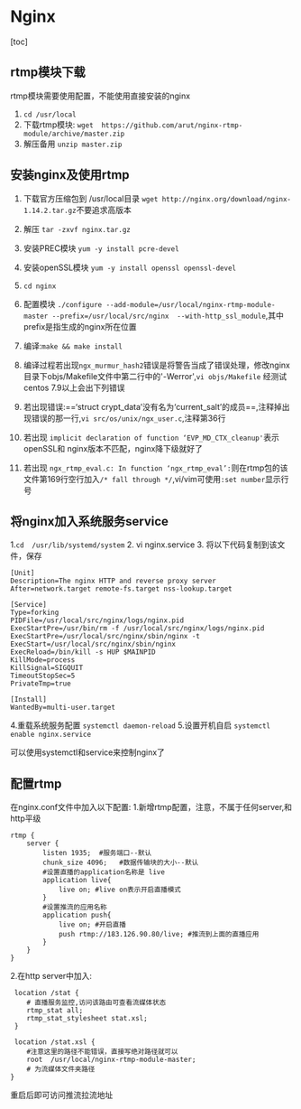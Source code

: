 # Nginx

[toc]

## rtmp模块下载

rtmp模块需要使用配置，不能使用直接安装的nginx

1. `cd /usr/local`
2. 下载rtmp模块: `wget  https://github.com/arut/nginx-rtmp-module/archive/master.zip`
3. 解压备用 `unzip master.zip`

## 安装nginx及使用rtmp

1. 下载官方压缩包到 /usr/local目录 `wget http://nginx.org/download/nginx-1.14.2.tar.gz`不要追求高版本
2. 解压 `tar -zxvf nginx.tar.gz`
3. 安装PREC模块 `yum -y install pcre-devel`
4. 安装openSSL模块  `yum -y install openssl openssl-devel`
5. `cd nginx`
6. 配置模块 `./configure --add-module=/usr/local/nginx-rtmp-module-master --prefix=/usr/local/src/nginx  --with-http_ssl_module`,其中prefix是指生成的nginx所在位置
7. 编译:`make && make install`
8. 编译过程若出现`ngx_murmur_hash2`错误是将警告当成了错误处理，修改nginx目录下objs/Makefile文件中第二行中的'-Werror',`vi objs/Makefile`
经测试centos 7.9以上会出下列错误
9. 若出现错误:==‘struct crypt_data’没有名为‘current_salt’的成员==,注释掉出现错误的那一行,`vi src/os/unix/ngx_user.c`,注释第36行
10. 若出现 `implicit declaration of function ‘EVP_MD_CTX_cleanup'`表示openSSL和 nginx版本不匹配，nginx降下级就好了

11. 若出现 `ngx_rtmp_eval.c: In function ‘ngx_rtmp_eval’:`则在rtmp包的该文件第169行空行加入`/* fall through */`,vi/vim可使用`:set number`显示行号

## 将nginx加入系统服务service

1.`cd  /usr/lib/systemd/system`
2. vi nginx.service
3. 将以下代码复制到该文件，保存

    [Unit]
    Description=The nginx HTTP and reverse proxy server
    After=network.target remote-fs.target nss-lookup.target

    [Service]
    Type=forking
    PIDFile=/usr/local/src/nginx/logs/nginx.pid
    ExecStartPre=/usr/bin/rm -f /usr/local/src/nginx/logs/nginx.pid
    ExecStartPre=/usr/local/src/nginx/sbin/nginx -t
    ExecStart=/usr/local/src/nginx/sbin/nginx
    ExecReload=/bin/kill -s HUP $MAINPID
    KillMode=process
    KillSignal=SIGQUIT
    TimeoutStopSec=5
    PrivateTmp=true

    [Install]
    WantedBy=multi-user.target

4.重载系统服务配置 `systemctl daemon-reload`
5.设置开机自启 `systemctl enable nginx.service`

可以使用systemctl和service来控制nginx了

## 配置rtmp

在nginx.conf文件中加入以下配置:
1.新增rtmp配置，注意，不属于任何server,和http平级

    rtmp {
        server {
            listen 1935;  #服务端口--默认
            chunk_size 4096;   #数据传输块的大小--默认
            #设置直播的application名称是 live
            application live{
                live on; #live on表示开启直播模式
            }
            #设置推流的应用名称
            application push{
                live on; #开启直播
                push rtmp://183.126.90.80/live; #推流到上面的直播应用
            }
        }
    }

2.在http server中加入:

     location /stat {
        # 直播服务监控,访问该路由可查看流媒体状态
        rtmp_stat all;
        rtmp_stat_stylesheet stat.xsl;
     }

     location /stat.xsl {
        #注意这里的路径不能错误，直接写绝对路径就可以
        root  /usr/local/nginx-rtmp-module-master;
        # 为流媒体文件夹路径
    }

重启后即可访问推流拉流地址


